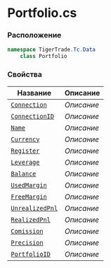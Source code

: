 
# Portfolio.cs
### Расположение
```csharp
namespace TigerTrade.Tc.Data  
    class Portfolio
```

### Свойства
| Название | Описание |
| --- | --- |
| [`Connection`](./Свойства/Connection.md) | *Описание* |
| [`ConnectionID`](./Свойства/ConnectionID.md) | *Описание* |
| [`Name`](./Свойства/Name.md) | *Описание* |
| [`Currency`](./Свойства/Currency.md) | *Описание* |
| [`Register`](./Свойства/Register.md) | *Описание* |
| [`Leverage`](./Свойства/Leverage.md) | *Описание* |
| [`Balance`](./Свойства/Balance.md) | *Описание* |
| [`UsedMargin`](./Свойства/UsedMargin.md) | *Описание* |
| [`FreeMargin`](./Свойства/FreeMargin.md) | *Описание* |
| [`UnrealizedPnl`](./Свойства/UnrealizedPnl.md) | *Описание* |
| [`RealizedPnl`](./Свойства/RealizedPnl.md) | *Описание* |
| [`Comission`](./Свойства/Comission.md) | *Описание* |
| [`Precision`](./Свойства/Precision.md) | *Описание* |
| [`PortfolioID`](./Свойства/PortfolioID.md) | *Описание* |
